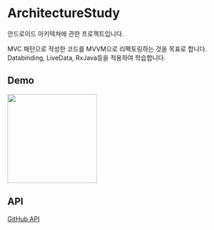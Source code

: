 # ArchitectureStudy

안드로이드 아키텍쳐에 관한 프로젝트입니다.

MVC 패턴으로 작성한 코드를 MVVM으로 리팩토링하는 것을 목표로 합니다.
Databinding, LiveData, RxJava등을 적용하여 학습합니다.

## Demo

<div>
<img width="200" src="https://user-images.githubusercontent.com/67935576/102851078-3d3db180-445e-11eb-9a0d-132768f7c1aa.gif">
</div>

## API
<a href="https://docs.github.com/en/free-pro-team@latest/rest">GitHub API</a>
